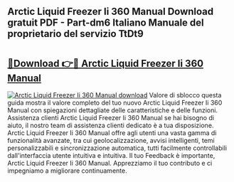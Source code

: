 ## Arctic Liquid Freezer Ii 360 Manual Download gratuit PDF - Part-dm6 Italiano Manuale del proprietario del servizio TtDt9

# <h2><a href="http://dfa68df.blite.top/?on=Arctic+Liquid+Freezer+Ii+360+Manual">🔗Download 👉🔴 Arctic Liquid Freezer Ii 360 Manual</a></h2>

[![Arctic Liquid Freezer Ii 360 Manual download](https://i.imgur.com/lujVjoI.png)](http://dfa68df.blite.top/?on=Arctic+Liquid+Freezer+Ii+360+Manual)
Valore di sblocco questa guida mostra il valore completo del tuo nuovo Arctic Liquid Freezer Ii 360 Manual con spiegazioni dettagliate delle caratteristiche e delle funzioni. Assistenza clienti Arctic Liquid Freezer Ii 360 Manual se hai bisogno di aiuto, il nostro team di assistenza clienti dedicato è a tua disposizione. Arctic Liquid Freezer Ii 360 Manual offre agli utenti una vasta gamma di funzionalità avanzate, tra cui geolocalizzazione, avvisi intelligenti, temi personalizzabili e sincronizzazione automatica, tutti facilmente controllabili dall'interfaccia utente intuitiva e intuitiva. Il tuo Feedback è importante, Arctic Liquid Freezer Ii 360 Manual. Apprezziamo il tuo contributo e ci impegniamo a migliorare continuamente.
